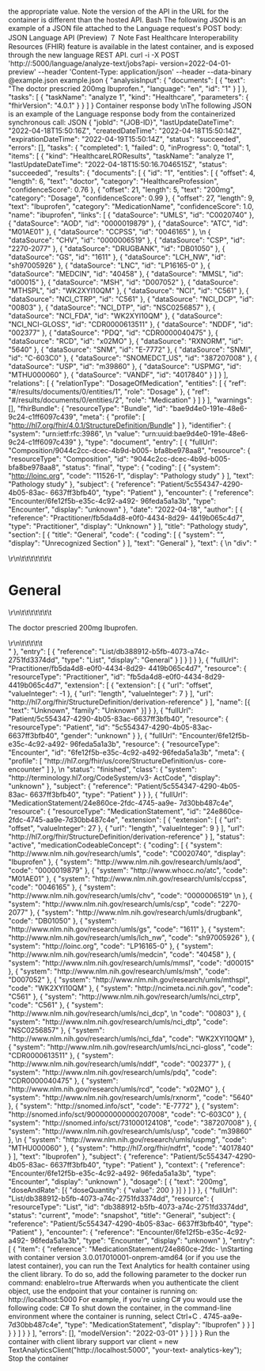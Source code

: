 the appropriate value. Note the version of the API in the URL for the container is different than
the hosted API.
Bash
The following JSON is an example of a JSON file attached to the Language request's POST
body:
JSON
Language API (Preview)
７ Note
Fast Healthcare Interoperability Resources (FHIR) feature is available in the latest
container, and is exposed through the new language REST API.
curl -i -X POST 'http://<serverURL>:5000/language/analyze-text/jobs?api-
version=2022-04-01-preview' --header 'Content-Type: application/json' --header 
--data-binary @example.json
example.json
{
    "analysisInput": {
        "documents": [
            {
                "text": "The doctor prescried 200mg Ibuprofen.",
                "language": "en",
                "id": "1"
            }
        ]
    },
    "tasks": [
        {
            "taskName": "analyze 1",
            "kind": "Healthcare",
            "parameters": {
                "fhirVersion": "4.0.1"
            }
        }
    ]
}
Container response body
\nThe following JSON is an example of the Language response body from the containerized
synchronous call:
JSON
{
  "jobId": "{JOB-ID}",
  "lastUpdateDateTime": "2022-04-18T15:50:16Z",
  "createdDateTime": "2022-04-18T15:50:14Z",
  "expirationDateTime": "2022-04-19T15:50:14Z",
  "status": "succeeded",
  "errors": [],
  "tasks": {
    "completed": 1,
    "failed": 0,
    "inProgress": 0,
    "total": 1,
    "items": [
      {
        "kind": "HealthcareLROResults",
        "taskName": "analyze 1",
        "lastUpdateDateTime": "2022-04-18T15:50:16.7046515Z",
        "status": "succeeded",
        "results": {
          "documents": [
            {
              "id": "1",
              "entities": [
                {
                  "offset": 4,
                  "length": 6,
                  "text": "doctor",
                  "category": "HealthcareProfession",
                  "confidenceScore": 0.76
                },
                {
                  "offset": 21,
                  "length": 5,
                  "text": "200mg",
                  "category": "Dosage",
                  "confidenceScore": 0.99
                },
                {
                  "offset": 27,
                  "length": 9,
                  "text": "Ibuprofen",
                  "category": "MedicationName",
                  "confidenceScore": 1.0,
                  "name": "ibuprofen",
                  "links": [
                    { "dataSource": "UMLS", "id": "C0020740" },
                    { "dataSource": "AOD", "id": "0000019879" },
                    { "dataSource": "ATC", "id": "M01AE01" },
                    { "dataSource": "CCPSS", "id": "0046165" },
\n                    { "dataSource": "CHV", "id": "0000006519" },
                    { "dataSource": "CSP", "id": "2270-2077" },
                    { "dataSource": "DRUGBANK", "id": "DB01050" },
                    { "dataSource": "GS", "id": "1611" },
                    { "dataSource": "LCH_NW", "id": "sh97005926" },
                    { "dataSource": "LNC", "id": "LP16165-0" },
                    { "dataSource": "MEDCIN", "id": "40458" },
                    { "dataSource": "MMSL", "id": "d00015" },
                    { "dataSource": "MSH", "id": "D007052" },
                    { "dataSource": "MTHSPL", "id": "WK2XYI10QM" },
                    { "dataSource": "NCI", "id": "C561" },
                    { "dataSource": "NCI_CTRP", "id": "C561" },
                    { "dataSource": "NCI_DCP", "id": "00803" },
                    { "dataSource": "NCI_DTP", "id": "NSC0256857" },
                    { "dataSource": "NCI_FDA", "id": "WK2XYI10QM" },
                    { "dataSource": "NCI_NCI-GLOSS", "id": "CDR0000613511" },
                    { "dataSource": "NDDF", "id": "002377" },
                    { "dataSource": "PDQ", "id": "CDR0000040475" },
                    { "dataSource": "RCD", "id": "x02MO" },
                    { "dataSource": "RXNORM", "id": "5640" },
                    { "dataSource": "SNM", "id": "E-7772" },
                    { "dataSource": "SNMI", "id": "C-603C0" },
                    { "dataSource": "SNOMEDCT_US", "id": "387207008" },
                    { "dataSource": "USP", "id": "m39860" },
                    { "dataSource": "USPMG", "id": "MTHU000060" },
                    { "dataSource": "VANDF", "id": "4017840" }
                  ]
                }
              ],
              "relations": [
                {
                  "relationType": "DosageOfMedication",
                  "entities": [
                    {
                      "ref": "#/results/documents/0/entities/1",
                      "role": "Dosage"
                    },
                    {
                      "ref": "#/results/documents/0/entities/2",
                      "role": "Medication"
                    }
                  ]
                }
              ],
              "warnings": [],
              "fhirBundle": {
                "resourceType": "Bundle",
                "id": "bae9d4e0-191e-48e6-9c24-c1ff6097c439",
                "meta": {
                  "profile": [
                    "http://hl7.org/fhir/4.0.1/StructureDefinition/Bundle"
                  ]
                },
                "identifier": {
                  "system": "urn:ietf:rfc:3986",
\n                  "value": "urn:uuid:bae9d4e0-191e-48e6-9c24-c1ff6097c439"
                },
                "type": "document",
                "entry": [
                  {
                    "fullUrl": "Composition/9044c2cc-dcec-4b9d-b005-
bfa8be978aa8",
                    "resource": {
                      "resourceType": "Composition",
                      "id": "9044c2cc-dcec-4b9d-b005-bfa8be978aa8",
                      "status": "final",
                      "type": {
                        "coding": [
                          {
                            "system": "http://loinc.org",
                            "code": "11526-1",
                            "display": "Pathology study"
                          }
                        ],
                        "text": "Pathology study"
                      },
                      "subject": {
                        "reference": "Patient/5c554347-4290-4b05-83ac-
6637ff3bfb40",
                        "type": "Patient"
                      },
                      "encounter": {
                        "reference": "Encounter/6fe12f5b-e35c-4c92-a492-
96feda5a1a3b",
                        "type": "Encounter",
                        "display": "unknown"
                      },
                      "date": "2022-04-18",
                      "author": [
                        {
                          "reference": "Practitioner/fb5da4d8-e0f0-4434-8d29-
4419b065c4d7",
                          "type": "Practitioner",
                          "display": "Unknown"
                        }
                      ],
                      "title": "Pathology study",
                      "section": [
                        {
                          "title": "General",
                          "code": {
                            "coding": [
                              {
                                "system": "",
                                "display": "Unrecognized Section"
                              }
                            ],
                            "text": "General"
                          },
                          "text": {
\n                            "div": "
<div>\r\n\t\t\t\t\t\t\t<h1>General</h1>\r\n\t\t\t\t\t\t\t<p>The doctor 
prescried 200mg Ibuprofen.</p>\r\n\t\t\t\t\t</div>"
                          },
                          "entry": [
                            {
                              "reference": "List/db388912-b5fb-4073-a74c-
2751fd3374dd",
                              "type": "List",
                              "display": "General"
                            }
                          ]
                        }
                      ]
                    }
                  },
                  {
                    "fullUrl": "Practitioner/fb5da4d8-e0f0-4434-8d29-
4419b065c4d7",
                    "resource": {
                      "resourceType": "Practitioner",
                      "id": "fb5da4d8-e0f0-4434-8d29-4419b065c4d7",
                      "extension": [
                        {
                          "extension": [
                            { "url": "offset", "valueInteger": -1 },
                            { "url": "length", "valueInteger": 7 }
                          ],
                          "url": 
"http://hl7.org/fhir/StructureDefinition/derivation-reference"
                        }
                      ],
                      "name": [{ "text": "Unknown", "family": "Unknown" }]
                    }
                  },
                  {
                    "fullUrl": "Patient/5c554347-4290-4b05-83ac-6637ff3bfb40",
                    "resource": {
                      "resourceType": "Patient",
                      "id": "5c554347-4290-4b05-83ac-6637ff3bfb40",
                      "gender": "unknown"
                    }
                  },
                  {
                    "fullUrl": "Encounter/6fe12f5b-e35c-4c92-a492-
96feda5a1a3b",
                    "resource": {
                      "resourceType": "Encounter",
                      "id": "6fe12f5b-e35c-4c92-a492-96feda5a1a3b",
                      "meta": {
                        "profile": [
                          "http://hl7.org/fhir/us/core/StructureDefinition/us-
core-encounter"
                        ]
                      },
\n                      "status": "finished",
                      "class": {
                        "system": "http://terminology.hl7.org/CodeSystem/v3-
ActCode",
                        "display": "unknown"
                      },
                      "subject": {
                        "reference": "Patient/5c554347-4290-4b05-83ac-
6637ff3bfb40",
                        "type": "Patient"
                      }
                    }
                  },
                  {
                    "fullUrl": "MedicationStatement/24e860ce-2fdc-4745-aa9e-
7d30bb487c4e",
                    "resource": {
                      "resourceType": "MedicationStatement",
                      "id": "24e860ce-2fdc-4745-aa9e-7d30bb487c4e",
                      "extension": [
                        {
                          "extension": [
                            { "url": "offset", "valueInteger": 27 },
                            { "url": "length", "valueInteger": 9 }
                          ],
                          "url": 
"http://hl7.org/fhir/StructureDefinition/derivation-reference"
                        }
                      ],
                      "status": "active",
                      "medicationCodeableConcept": {
                        "coding": [
                          {
                            "system": "http://www.nlm.nih.gov/research/umls",
                            "code": "C0020740",
                            "display": "Ibuprofen"
                          },
                          {
                            "system": 
"http://www.nlm.nih.gov/research/umls/aod",
                            "code": "0000019879"
                          },
                          {
                            "system": "http://www.whocc.no/atc",
                            "code": "M01AE01"
                          },
                          {
                            "system": 
"http://www.nlm.nih.gov/research/umls/ccpss",
                            "code": "0046165"
                          },
                          {
                            "system": 
"http://www.nlm.nih.gov/research/umls/chv",
                            "code": "0000006519"
\n                          },
                          {
                            "system": 
"http://www.nlm.nih.gov/research/umls/csp",
                            "code": "2270-2077"
                          },
                          {
                            "system": 
"http://www.nlm.nih.gov/research/umls/drugbank",
                            "code": "DB01050"
                          },
                          {
                            "system": 
"http://www.nlm.nih.gov/research/umls/gs",
                            "code": "1611"
                          },
                          {
                            "system": 
"http://www.nlm.nih.gov/research/umls/lch_nw",
                            "code": "sh97005926"
                          },
                          { "system": "http://loinc.org", "code": "LP16165-0" 
},
                          {
                            "system": 
"http://www.nlm.nih.gov/research/umls/medcin",
                            "code": "40458"
                          },
                          {
                            "system": 
"http://www.nlm.nih.gov/research/umls/mmsl",
                            "code": "d00015"
                          },
                          {
                            "system": 
"http://www.nlm.nih.gov/research/umls/msh",
                            "code": "D007052"
                          },
                          {
                            "system": 
"http://www.nlm.nih.gov/research/umls/mthspl",
                            "code": "WK2XYI10QM"
                          },
                          {
                            "system": "http://ncimeta.nci.nih.gov",
                            "code": "C561"
                          },
                          {
                            "system": 
"http://www.nlm.nih.gov/research/umls/nci_ctrp",
                            "code": "C561"
                          },
                          {
                            "system": 
"http://www.nlm.nih.gov/research/umls/nci_dcp",
\n                            "code": "00803"
                          },
                          {
                            "system": 
"http://www.nlm.nih.gov/research/umls/nci_dtp",
                            "code": "NSC0256857"
                          },
                          {
                            "system": 
"http://www.nlm.nih.gov/research/umls/nci_fda",
                            "code": "WK2XYI10QM"
                          },
                          {
                            "system": 
"http://www.nlm.nih.gov/research/umls/nci_nci-gloss",
                            "code": "CDR0000613511"
                          },
                          {
                            "system": 
"http://www.nlm.nih.gov/research/umls/nddf",
                            "code": "002377"
                          },
                          {
                            "system": 
"http://www.nlm.nih.gov/research/umls/pdq",
                            "code": "CDR0000040475"
                          },
                          {
                            "system": 
"http://www.nlm.nih.gov/research/umls/rcd",
                            "code": "x02MO"
                          },
                          {
                            "system": 
"http://www.nlm.nih.gov/research/umls/rxnorm",
                            "code": "5640"
                          },
                          {
                            "system": "http://snomed.info/sct",
                            "code": "E-7772"
                          },
                          {
                            "system": 
"http://snomed.info/sct/900000000000207008",
                            "code": "C-603C0"
                          },
                          {
                            "system": "http://snomed.info/sct/731000124108",
                            "code": "387207008"
                          },
                          {
                            "system": 
"http://www.nlm.nih.gov/research/umls/usp",
                            "code": "m39860"
                          },
\n                          {
                            "system": 
"http://www.nlm.nih.gov/research/umls/uspmg",
                            "code": "MTHU000060"
                          },
                          {
                            "system": "http://hl7.org/fhir/ndfrt",
                            "code": "4017840"
                          }
                        ],
                        "text": "Ibuprofen"
                      },
                      "subject": {
                        "reference": "Patient/5c554347-4290-4b05-83ac-
6637ff3bfb40",
                        "type": "Patient"
                      },
                      "context": {
                        "reference": "Encounter/6fe12f5b-e35c-4c92-a492-
96feda5a1a3b",
                        "type": "Encounter",
                        "display": "unknown"
                      },
                      "dosage": [
                        {
                          "text": "200mg",
                          "doseAndRate": [{ "doseQuantity": { "value": 200 } 
}]
                        }
                      ]
                    }
                  },
                  {
                    "fullUrl": "List/db388912-b5fb-4073-a74c-2751fd3374dd",
                    "resource": {
                      "resourceType": "List",
                      "id": "db388912-b5fb-4073-a74c-2751fd3374dd",
                      "status": "current",
                      "mode": "snapshot",
                      "title": "General",
                      "subject": {
                        "reference": "Patient/5c554347-4290-4b05-83ac-
6637ff3bfb40",
                        "type": "Patient"
                      },
                      "encounter": {
                        "reference": "Encounter/6fe12f5b-e35c-4c92-a492-
96feda5a1a3b",
                        "type": "Encounter",
                        "display": "unknown"
                      },
                      "entry": [
                        {
                          "item": {
                            "reference": "MedicationStatement/24e860ce-2fdc-
\nStarting with container version 3.0.017010001-onprem-amd64  (or if you use the latest
container), you can run the Text Analytics for health container using the client library. To do so,
add the following parameter to the docker run  command:
enablelro=true
Afterwards when you authenticate the client object, use the endpoint that your container is
running on:
http://localhost:5000
For example, if you're using C# you would use the following code:
C#
To shut down the container, in the command-line environment where the container is running,
select Ctrl+C .
4745-aa9e-7d30bb487c4e",
                            "type": "MedicationStatement",
                            "display": "Ibuprofen"
                          }
                        }
                      ]
                    }
                  }
                ]
              }
            }
          ],
          "errors": [],
          "modelVersion": "2022-03-01"
        }
      }
    ]
  }
}
Run the container with client library support
var client = new TextAnalyticsClient("http://localhost:5000", "your-text-
analytics-key");
Stop the container